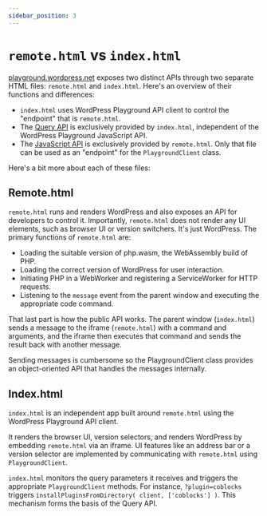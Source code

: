 ```yaml
---
sidebar_position: 3
---
```


# `remote.html` vs `index.html`

[playground.wordpress.net](https://playground.wordpress.net/) exposes two distinct APIs through two separate HTML files: `remote.html` and `index.html`. Here's an overview of their functions and differences:

-   `index.html` uses WordPress Playground API client to control the "endpoint" that is `remote.html`.
-   The [Query API](../08-query-api/01-index.md) is exclusively provided by `index.html`, independent of the WordPress Playground JavaScript API.
-   The [JavaScript API](../10-javascript-api/01-index.md) is exclusively provided by `remote.html`. Only that file can be used as an "endpoint" for the `PlaygroundClient` class.

Here's a bit more about each of these files:

## Remote.html

`remote.html` runs and renders WordPress and also exposes an API for developers to control it. Importantly, `remote.html` does not render any UI elements, such as browser UI or version switchers. It's just WordPress. The primary functions of `remote.html` are:

-   Loading the suitable version of php.wasm, the WebAssembly build of PHP.
-   Loading the correct version of WordPress for user interaction.
-   Initiating PHP in a WebWorker and registering a ServiceWorker for HTTP requests.
-   Listening to the `message` event from the parent window and executing the appropriate code command.

That last part is how the public API works. The parent window (`index.html`) sends a message to the iframe (`remote.html`) with a command and arguments, and the iframe then executes that command and sends the result back with another message.

Sending messages is cumbersome so the PlaygroundClient class provides an object-oriented API that handles the messages internally.

## Index.html

`index.html` is an independent app built around `remote.html` using the WordPress Playground API client.

It renders the browser UI, version selectors, and renders WordPress by embedding `remote.html` via an iframe. UI features like an address bar or a version selector are implemented by communicating with `remote.html` using `PlaygroundClient`.

`index.html` monitors the query parameters it receives and triggers the appropriate `PlaygroundClient` methods. For instance, `?plugin=coblocks` triggers `installPluginsFromDirectory( client, ['coblocks'] )`. This mechanism forms the basis of the Query API.
